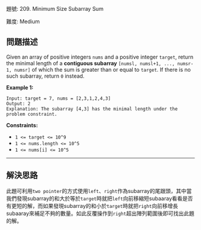 題號: 209. Minimum Size Subarray Sum

難度: Medium

## 問題描述

Given an array of positive integers `nums` and a positive integer `target`, return the minimal length of a **contiguous subarray** `[numsl, numsl+1, ..., numsr-1, numsr]` of which the sum is greater than or equal to `target`. If there is no such subarray, return `0` instead.

**Example 1:**

```
Input: target = 7, nums = [2,3,1,2,4,3]
Output: 2
Explanation: The subarray [4,3] has the minimal length under the problem constraint.
```

**Constraints:**

- `1 <= target <= 10^9`
- `1 <= nums.length <= 10^5`
- `1 <= nums[i] <= 10^5`

---
## 解決思路

此題可利用`two pointer`的方式使用`left`、`right`作為subarray的尾跟頭，其中當我們發現subarray的和大於等於`target`時就把`left`向前移縮短subaaray看看是否有更短的解，而如果發現subarray的和小於`target`時就把`right`向前移增長subaaray來補足不夠的數量。如此反覆操作到`right`超出陣列範圍後即可找出此題的解。

